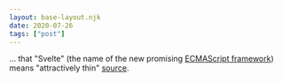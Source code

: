 ```yaml
---
layout: base-layout.njk
date: 2020-07-26
tags: ["post"]
---
```


... that "Svelte" (the name of the new promising [ECMAScript framework](https://svelte.dev/)) means "attractively thin" [source](https://en.wiktionary.org/wiki/svelte).
